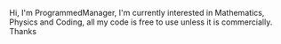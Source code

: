   Hi, I'm ProgrammedManager, I'm currently interested in Mathematics, Physics and Coding, all my code is free to use unless it is commercially. Thanks
